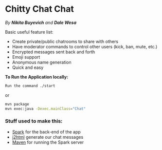 # Chitty Chat Chat

*By **Nikita Buyevich** and **Dale Wesa***

Basic useful feature list:

 * Create private/public chatrooms to share with others
 * Have moderator commands to control other users (kick, ban, mute, etc.)
 * Encrypted messages sent back and forth
 * Emoji support
 * Anonymous name generation
 * Quick and easy
 


**To Run the Application locally:**

```bash
Run the command ./start
```
or
```bash
mvn package
mvn exec:java -Dexec.mainClass="Chat"
```


### Stuff used to make this:

 * [Spark](http://spark.apache.org/) for the back-end of the app 
 * [j2html](https://j2html.com/) generate our chat messages
 * [Maven](https://maven.apache.org/) for running the Spark server